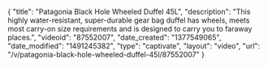 {
    "title": "Patagonia Black Hole Wheeled Duffel 45L",
    "description": "This highly water-resistant, super-durable gear bag duffel has wheels, meets most carry-on size requirements and is designed to carry you to faraway places.",
    "videoid": "87552007",
    "date_created": "1377549065",
    "date_modified": "1491245382",
    "type": "captivate",
    "layout": "video",
    "url": "\/v\/patagonia-black-hole-wheeled-duffel-45l\/87552007"
}